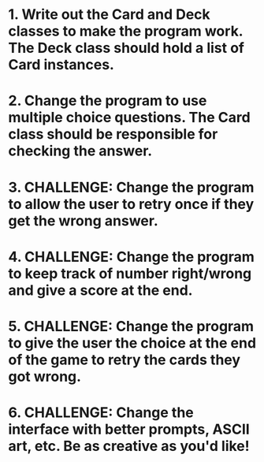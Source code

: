# 1. Write out the Card and Deck classes to make the program work.  The Deck class should hold a list of Card instances.
# 2. Change the program to use multiple choice questions.  The Card class should be responsible for checking the answer.
# 3. CHALLENGE: Change the program to allow the user to retry once if they get the wrong answer.
# 4. CHALLENGE: Change the program to keep track of number right/wrong and give a score at the end.
# 5. CHALLENGE: Change the program to give the user the choice at the end of the game to retry the cards they got wrong.
# 6. CHALLENGE: Change the interface with better prompts, ASCII art, etc.  Be as creative as you'd like!